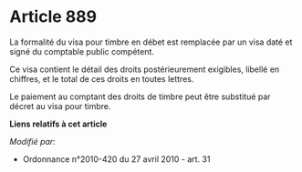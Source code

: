 # Article 889

La formalité du visa pour timbre en débet est remplacée par un visa daté et signé du comptable  public compétent. 

Ce visa contient le détail des droits postérieurement exigibles, libellé en chiffres, et le total de ces droits en toutes
lettres. 

Le paiement au comptant des droits de timbre peut être substitué par décret au visa pour timbre.

**Liens relatifs à cet article**

_Modifié par_:

  - Ordonnance n°2010-420  du 27 avril 2010 - art. 31
